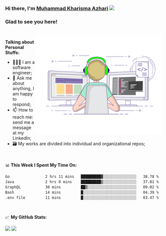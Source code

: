 ### Hi there, I'm <a href="#" target="_blank">Muhammad Kharisma Azhari</a> <img src="https://media.giphy.com/media/hvRJCLFzcasrR4ia7z/giphy.gif" width="25px">

### Glad to see you here! 

</br>

<img align="right" alt="GIF" src="https://github.com/muazhari/muazhari/blob/main/coding.gif?raw=true" width="408" height="318" />
  
**Talking about Personal Stuffs:**

- 👨🏻‍💻 I am a software engineer;
- 💬 Ask me about anything, I am happy to respond;
- 📫 How to reach me: send me a message at my LinkedIn;
- 🗃️ My works are divided into individual and organizational repos;

</br>

📊 **This Week I Spent My Time On:**
<!--START_SECTION:waka-->

```txt
Go                2 hrs 11 mins   █████████▓░░░░░░░░░░░░░░░   38.78 %
Java              2 hrs 8 mins    █████████▒░░░░░░░░░░░░░░░   37.81 %
GraphQL           30 mins         ██▒░░░░░░░░░░░░░░░░░░░░░░   09.02 %
Bash              14 mins         █░░░░░░░░░░░░░░░░░░░░░░░░   04.39 %
.env file         11 mins         █░░░░░░░░░░░░░░░░░░░░░░░░   03.47 %
```

<!--END_SECTION:waka-->

</br>

📈 **My GitHub Stats:**

<p>
  <img height="180em" src="https://github-readme-stats.vercel.app/api?username=muazhari&show_icons=true&hide_border=true&&count_private=true&include_all_commits=true" />
  <img height="180em" src="https://github-readme-stats.vercel.app/api/top-langs/?username=muazhari&&hide_border=true&layout=compact&langs_count=8"/>
</p>
